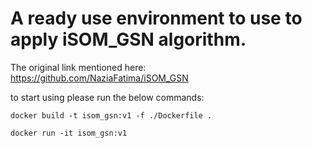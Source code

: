 # A ready use environment to use to apply iSOM_GSN algorithm.

The original link mentioned here: https://github.com/NaziaFatima/iSOM_GSN

to start using please run the below commands:

`
docker build -t isom_gsn:v1 -f ./Dockerfile .
`

`
docker run -it isom_gsn:v1
`